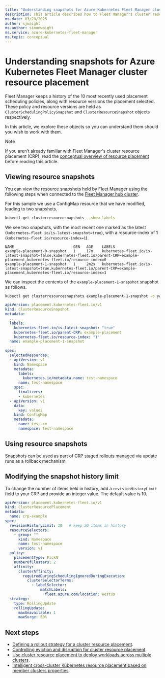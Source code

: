 ```yaml
---
title: "Understanding snapshots for Azure Kubernetes Fleet Manager cluster resource placement"
description: This article describes how to Fleet Manager's cluster resource placement manages snapshots.
ms.date: 03/20/2025
author: sjwaight
ms.author: simonwaight
ms.service: azure-kubernetes-fleet-manager
ms.topic: conceptual
---
```


# Understanding snapshots for Azure Kubernetes Fleet Manager cluster resource placement

Fleet Manager keeps a history of the 10 most recently used placement scheduling policies, along with resource versions the placement selected. These policy and resource versions are held as `ClusterSchedulingPolicySnapshot` and `ClusterResourceSnapshot` objects respectively.

In this article, we explore these objects so you can understand them should you wish to work with them.

> [!NOTE]
> If you aren't already familiar with Fleet Manager's cluster resource placement (CRP), read the [conceptual overview of resource placement][learn-conceptual-crp] before reading this article.

## Viewing resource snapshots

You can view the resource snapshots held by Fleet Manager using the following steps when connected to the [Fleet Manager hub cluster][fleet-hub-cluster].

For this sample we use a ConfigMap resource that we have modified, leading to two snapshots.

```bash
kubectl get clusterresourcesnapshots --show-labels
```

We see two snapshots, with the most recent one marked as the latest (`kubernetes-fleet.io/is-latest-snapshot=true`), with a resource-index of 1 (`kubernetes-fleet.io/resource-index=1`).

```output
NAME                           GEN   AGE    LABELS
example-placement-0-snapshot   1     17m    kubernetes-fleet.io/is-latest-snapshot=false,kubernetes-fleet.io/parent-CRP=example-placement,kubernetes-fleet.io/resource-index=0
example-placement-1-snapshot   1     2m2s   kubernetes-fleet.io/is-latest-snapshot=true,kubernetes-fleet.io/parent-CRP=example-placement,kubernetes-fleet.io/resource-index=1
```

We can inspect the contents of the `example-placement-1-snapshot` snapshot as follows.

```bash
kubectl get clusterresourcesnapshots example-placement-1-snapshot -o yaml
```

```yaml
apiVersion: placement.kubernetes-fleet.io/v1
kind: ClusterResourceSnapshot
metadata:
  ...
  labels:
    kubernetes-fleet.io/is-latest-snapshot: "true"
    kubernetes-fleet.io/parent-CRP: example-placement
    kubernetes-fleet.io/resource-index: "1"
  name: example-placement-1-snapshot
  ...
spec:
  selectedResources:
  - apiVersion: v1
    kind: Namespace
    metadata:
      labels:
        kubernetes.io/metadata.name: test-namespace
      name: test-namespace
    spec:
      finalizers:
      - kubernetes
  - apiVersion: v1
    data:
      key: value2
    kind: ConfigMap
    metadata:
      name: test-cm
      namespace: test-namespace
```

## Using resource snapshots

Snapshots can be used as part of [CRP staged rollouts][crp-staged-rollouts] managed via update runs as a rollback mechanism

## Modifying the snapshot history limit

To change the number of items held in history, add a `revisionHistoryLimit` field to your CRP and provide an integer value. The default value is 10.

```yaml
apiVersion: placement.kubernetes-fleet.io/v1
kind: ClusterResourcePlacement
metadata:
  name: crp-example
spec:
  revisionHistoryLimit: 20   # keep 20 items in history
  resourceSelectors:
    - group: ""
      kind: Namespace
      name: test-namespace
      version: v1
  policy:
    placementType: PickN
    numberOfClusters: 2
    affinity:
      clusterAffinity:
        requiredDuringSchedulingIgnoredDuringExecution:
          clusterSelectorTerms:
            - labelSelector:
                matchLabels:
                  fleet.azure.com/location: westus
  strategy:
    type: RollingUpdate
    rollingUpdate:
      maxUnavailable: 1
      maxSurge: 50%
```

## Next steps

* [Defining a rollout strategy for a cluster resource placement](./concepts-rollout-strategy.md).
* [Controlling eviction and disruption for cluster resource placement](./concepts-eviction-disruption.md).
* [Use cluster resource placement to deploy workloads across multiple clusters](./quickstart-resource-propagation.md).
* [Intelligent cross-cluster Kubernetes resource placement based on member clusters properties](./intelligent-resource-placement.md).

<!-- LINKS - external -->
[learn-conceptual-crp]: ./concepts-resource-propagation.md
[fleet-hub-cluster]: ./access-fleet-hub-cluster-kubernetes-api.md
[crp-staged-rollouts]: ./concepts-rollout-strategy.md#staged-update-strategy-preview